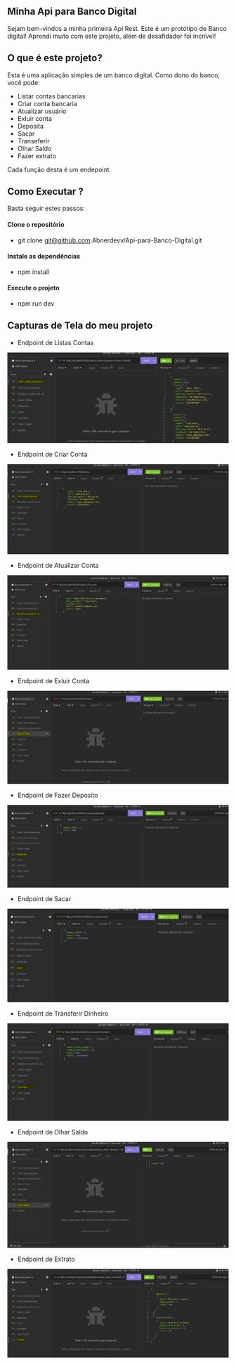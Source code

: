 ## Minha Api para Banco Digital


 Sejam bem-vindos a minha primeira Api Rest. Este é  um protótipo de Banco digital! Aprendi muito com este projeto, além de desafidador foi incrível! 


 ## O que é este projeto?


Esta  é uma aplicação simples de um banco digital. Como dono do banco, você pode:    

- Listar contas bancarias
- Criar conta bancaria
- Atualizar usuário
- Exluir conta
- Deposita
- Sacar
- Transeferir
- Olhar Saldo
- Fazer extrato

Cada função desta é um endepoint.


## Como Executar ?


Basta seguir estes passos:

#### Clone o repositório
- git clone git@github.com:Abnerdevv/Api-para-Banco-Digital.git
#### Instale as dependências
- npm install
#### Execute o projeto
- npm run dev

## Capturas de Tela do meu projeto

- Endpoint de Listas Contas

![Endpoint de Listas contas](./capturas/Listar%20Contas.PNG)

- Endpoint de Criar Conta

![Endpoint de Listas contas](./capturas/Criar%20conta%20Bancaria.PNG)

- Endpoint de Atualizar Conta

![Endpoint de Listas contas](./capturas/Atualizar%20usuario.PNG)

- Endpoint de  Exluir Conta

![Endpoint de Listas contas](./capturas/Excluir%20conta.PNG)

- Endpoint de Fazer Deposito 

![Endpoint de Listas contas](./capturas/Deposito.PNG)

- Endpoint de Sacar 

![Endpoint de Listas contas](./capturas/Sacar.PNG)

- Endpoint de Transferir Dinheiro

![Endpoint de Listas contas](./capturas/Transferir.PNG)

- Endpoint de Olhar Saldo

![Endpoint de Listas contas](./capturas/Olhar%20Saldo.PNG)

- Endpoint de Extrato

![Endpoint de Listas contas](./capturas/Extrato.PNG)